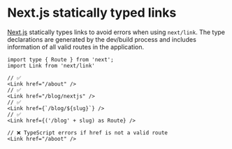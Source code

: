 # Next.js statically typed links

[Next.js](https://beta.nextjs.org/docs/configuring/typescript#statically-typed-links) statically types links to avoid errors when using `next/link`. The type declarations are generated by the dev/build process and includes information of all valid routes in the application.

```tsx
import type { Route } from 'next';
import Link from 'next/link'

// ✅
<Link href="/about" />
// ✅
<Link href="/blog/nextjs" />
// ✅
<Link href={`/blog/${slug}`} />
// ✅
<Link href={('/blog' + slug) as Route} />

// ❌ TypeScript errors if href is not a valid route
<Link href="/aboot" />
```


